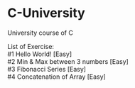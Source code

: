# C-University
University course of C

List of Exercise: <br>
#1 Hello World! [Easy] <br>
#2 Min & Max between 3 numbers [Easy]<br>
#3 Fibonacci Series [Easy] <br>
#4 Concatenation of Array [Easy] <br>
